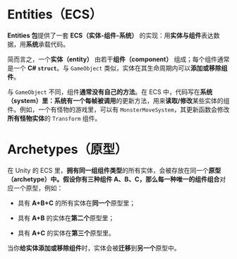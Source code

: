 # Entities（ECS）

**Entities 包**提供了一套 **ECS（实体-组件-系统）** 的实现：用**实体与组件**表达数据，用**系统**承载代码。

简而言之，一个**实体（entity）** 由若干**组件（component）** 组成；每个组件通常是一个 **C# `struct`**。与 `GameObject` 类似，实体在其生命周期内可以**添加或移除组件**。

与 `GameObject` 不同，组件**通常没有自己的方法**。在 ECS 中，代码写在**系统（system）**里：系统有一个**每帧被调用**的更新方法，用来**读取/修改**某些实体的组件。例如，一个有怪物的游戏里，可以有 `MonsterMoveSystem`，其更新函数会修改**所有怪物实体**的 `Transform` 组件。

# Archetypes（原型）

在 Unity 的 ECS 里，**拥有同一组组件类型**的所有实体，会被存放在同一个**原型（archetype）**中。假设你有三种组件 **A、B、C**，那么**每一种唯一的组件组合**对应一个原型，例如：

- 具有 **A+B+C** 的所有实体在**同一个**原型里；
    
- 具有 **A+B** 的实体在**第二个**原型里；
    
- 具有 **A+C** 的实体在**第三个**原型里。
    
      
当你**给实体添加或移除组件**时，实体会被**迁移**到**另一个**原型中。